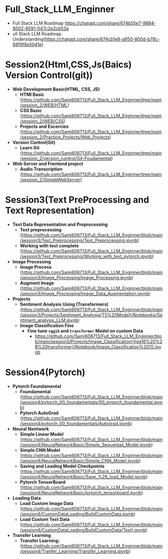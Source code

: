 # Full_Stack_LLM_Enginner
- Full Stack LLM Roadmap https://chatgpt.com/share/674b55e7-9884-8002-8591-047c2e2cb53a
- ull Stack LLM Roadmap Understanding(https://chatgpt.com/share/674cb1e8-a950-800d-b78c-88f8f8e5041e)

# Session2(Html,CSS,Js(Baics) Version Control(git))
  - **Web Development Basic(HTML, CSS, JS)**
    - **HTMl Basic** (https://github.com/Sami606713/Full_Stack_LLM_Enginner/tree/main/session_2/WEB/HTML)
    - **CSS Basic** (https://github.com/Sami606713/Full_Stack_LLM_Enginner/tree/main/session_2/WEB/CSS)
    - **Projects and Excercies** (https://github.com/Sami606713/Full_Stack_LLM_Enginner/tree/main/session_2/Practice_Projects/Web_Projects)
  - **Version Control(Git)**
      - **Learn Git** (https://github.com/Sami606713/Full_Stack_LLM_Enginner/tree/main/session_2/version_control/Git-Foudamental)
  - **Web Server and Frontend project**
      - **Audio Transcription** (https://github.com/Sami606713/Full_Stack_LLM_Enginner/tree/main/session_2/SimpleWebServer)

# Session3(Text PreProcessing and Text Representation)
  - **Text Data Representation and Preprocessing**
     - **Text preprocessing**  (https://github.com/Sami606713/Full_Stack_LLM_Enginner/blob/main/session3/Text_Preprocessing/Text_Preprocessing.ipynb)  
     - **Working with text complete**  (https://github.com/Sami606713/Full_Stack_LLM_Enginner/blob/main/session3/Text_Preprocessing/Working_with_text_pytorch.ipynb)
  - **Image Processing**
      - **Image Process** (https://github.com/Sami606713/Full_Stack_LLM_Enginner/blob/main/session3/Image_Processing/Image_Processing.ipynb)
      - **Augment Image** (https://github.com/Sami606713/Full_Stack_LLM_Enginner/blob/main/session3/Image_Processing/Image_Data_Augmentation.ipynb)
  - **Projects**
     - **Sentiment Analysis Using (Transformers)** (https://github.com/Sami606713/Full_Stack_LLM_Enginner/blob/main/session3/Projects/Sentiment_Analysis(T5%20Model)/Notebooks/Sentiment_analysis_LLM.ipynb)
     - **Image Classification Fine**
       - **Fine tune `vgg16` and `transformer` Model on custom Data**
           - https://github.com/Sami606713/Full_Stack_LLM_Enginner/blob/main/session3/Projects/Image_Classification(Vgg16%20%2B%20transformer)/Notebook/Image_Classification%20(1).ipynb


# Session4(Pytorch)
  - **Pytorch Foundamental**
    - **Foundamental** (https://github.com/Sami606713/Full_Stack_LLM_Enginner/blob/main/session4/pytorch_00_foundamentals/00_pytorch_foundamental.ipynb)
    -  **Pytorch AutoGrad** (https://github.com/Sami606713/Full_Stack_LLM_Enginner/blob/main/session4/pytorch_00_foundamentals/Autograd.ipynb)
  - **Neural Nentwork**
     - **Simple Linear Model** (https://github.com/Sami606713/Full_Stack_LLM_Enginner/blob/main/session4/NeuralNetworkBasic/Simple_Sequentail_Model.ipynb)
     - **Simple CNN Model** (https://github.com/Sami606713/Full_Stack_LLM_Enginner/blob/main/session4/NeuralNetworkBasic/Simple_CNN_Model.ipynb)
     - **Saving and Loading Model Checkpoints** (https://github.com/Sami606713/Full_Stack_LLM_Enginner/blob/main/session4/NeuralNetworkBasic/Save_%26_load_Model.ipynb)
     - **Pytorch TensorBoard** (https://github.com/Sami606713/Full_Stack_LLM_Enginner/blob/main/session4/NeuralNetworkBasic/pytorch_tensorboard.ipynb)
  - **Loading Data**
    - **Load Custom Image Data** (https://github.com/Sami606713/Full_Stack_LLM_Enginner/blob/main/session4/CustomDataLoading/BuildCustomData.ipynb)
    - **Load Custom Text Data** (https://github.com/Sami606713/Full_Stack_LLM_Enginner/blob/main/session4/CustomDataLoading/BuildCustomData(Text).ipynb)
  - **Transfer Learning**
    - **Transfer Learning:** (https://github.com/Sami606713/Full_Stack_LLM_Enginner/blob/main/session4/Tranfer_Learning/Transfer_Learning.ipynb) 
